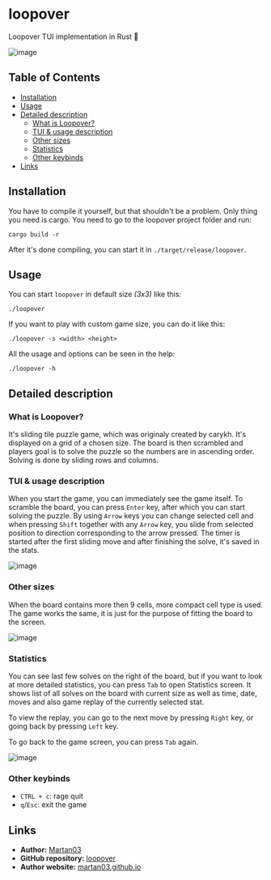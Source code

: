 # loopover

Loopover TUI implementation in Rust 🦀

![image](https://github.com/user-attachments/assets/113bc955-d580-4145-8f99-96f2d279907c)

## Table of Contents
- [Installation](#installation)
- [Usage](#usage)
- [Detailed description](#detailed-description)
    - [What is Loopover?](#what-is-loopover)
    - [TUI & usage description](#tui--usage-description)
    - [Other sizes](#other-sizes)
    - [Statistics](#statistics)
    - [Other keybinds](#other-keybinds)
- [Links](#links)

## Installation

You have to compile it yourself, but that shouldn't be a problem. Only thing you need is cargo. You need to go to the loopover project folder and run:

```
cargo build -r
```

After it's done compiling, you can start it in `./target/release/loopover`.

## Usage

You can start `loopover` in default size *(3x3)* like this:
```
./loopover
```

If you want to play with custom game size, you can do it like this:
```
./loopover -s <width> <height>
```

All the usage and options can be seen in the help:
```
./loopover -h
```

## Detailed description

### What is Loopover?

It's sliding tile puzzle game, which was originaly created by carykh. It's
displayed on a grid of a chosen size. The board is then scrambled and players
goal is to solve the puzzle so the numbers are in ascending order. Solving is
done by sliding rows and columns.

### TUI & usage description

When you start the game, you can immediately see the game itself. To scramble
the board, you can press `Enter` key, after which you can start solving the
puzzle. By using `Arrow` keys you can change selected cell and when pressing
`Shift` together with any `Arrow` key, you slide from selected position to
direction corresponding to the arrow pressed. The timer is started after the
first sliding move and after finishing the solve, it's saved in the stats.

![image](https://github.com/user-attachments/assets/113bc955-d580-4145-8f99-96f2d279907c)

### Other sizes

When the board contains more then 9 cells, more compact cell type is used.
The game works the same, it is just for the purpose of fitting the board to
the screen.

![image](https://github.com/user-attachments/assets/54e4cafd-15e5-4140-ac15-f5679bcdce7f)

### Statistics

You can see last few solves on the right of the board, but if you want to
look at more detailed statistics, you can press `Tab` to open Statistics
screen. It shows list of all solves on the board with current size as well
as time, date, moves and also game replay of the currently selected stat.

To view the replay, you can go to the next move by pressing `Right` key,
or going back by pressing `Left` key.

To go back to the game screen, you can press `Tab` again.

![image](https://github.com/user-attachments/assets/cbc9742b-b719-4e36-b4aa-408479b00d10)

### Other keybinds
- `CTRL + c`: rage quit
- `q`/`Esc`: exit the game

## Links

- **Author:** [Martan03](https://github.com/Martan03)
- **GitHub repository:** [loopover](https://github.com/Martan03/loopover)
- **Author website:** [martan03.github.io](https://martan03.github.io)
